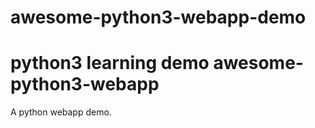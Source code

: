 # awesome-python3-webapp-demo
python3 learning demo
awesome-python3-webapp
======================

A python webapp demo.
